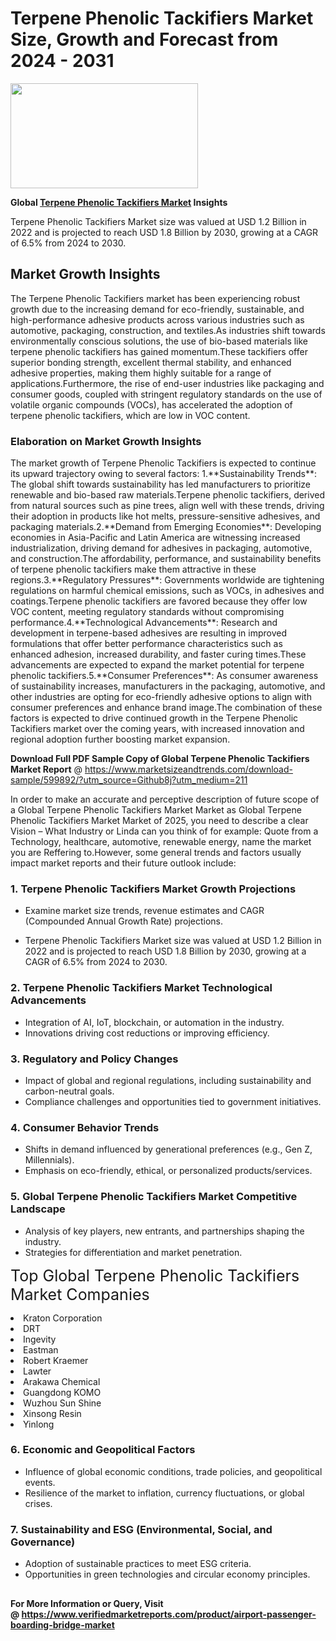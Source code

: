 <H1>Terpene Phenolic Tackifiers Market Size, Growth and Forecast from 2024 - 2031</H1><img class="aligncenter size-medium wp-image-584254" src="https://thirdeyenews.in/wp-content/uploads/2024/09/Global-Market-Research-300x168.jpeg" alt="" width="300" height="168" /><p><strong>Global&nbsp;<a href="https://www.marketsizeandtrends.com/download-sample/599892/?utm_source=Github8j?utm_medium=211">Terpene Phenolic Tackifiers Market</a> Insights</strong></p><p>Terpene Phenolic Tackifiers Market size was valued at USD 1.2 Billion in 2022 and is projected to reach USD 1.8 Billion by 2030, growing at a CAGR of 6.5% from 2024 to 2030.</p><p><h2>Market Growth Insights</h2> The Terpene Phenolic Tackifiers market has been experiencing robust growth due to the increasing demand for eco-friendly, sustainable, and high-performance adhesive products across various industries such as automotive, packaging, construction, and textiles.As industries shift towards environmentally conscious solutions, the use of bio-based materials like terpene phenolic tackifiers has gained momentum.These tackifiers offer superior bonding strength, excellent thermal stability, and enhanced adhesive properties, making them highly suitable for a range of applications.Furthermore, the rise of end-user industries like packaging and consumer goods, coupled with stringent regulatory standards on the use of volatile organic compounds (VOCs), has accelerated the adoption of terpene phenolic tackifiers, which are low in VOC content. <h3>Elaboration on Market Growth Insights</h3> The market growth of Terpene Phenolic Tackifiers is expected to continue its upward trajectory owing to several factors: 1.**Sustainability Trends**: The global shift towards sustainability has led manufacturers to prioritize renewable and bio-based raw materials.Terpene phenolic tackifiers, derived from natural sources such as pine trees, align well with these trends, driving their adoption in products like hot melts, pressure-sensitive adhesives, and packaging materials.2.**Demand from Emerging Economies**: Developing economies in Asia-Pacific and Latin America are witnessing increased industrialization, driving demand for adhesives in packaging, automotive, and construction.The affordability, performance, and sustainability benefits of terpene phenolic tackifiers make them attractive in these regions.3.**Regulatory Pressures**: Governments worldwide are tightening regulations on harmful chemical emissions, such as VOCs, in adhesives and coatings.Terpene phenolic tackifiers are favored because they offer low VOC content, meeting regulatory standards without compromising performance.4.**Technological Advancements**: Research and development in terpene-based adhesives are resulting in improved formulations that offer better performance characteristics such as enhanced adhesion, increased durability, and faster curing times.These advancements are expected to expand the market potential for terpene phenolic tackifiers.5.**Consumer Preferences**: As consumer awareness of sustainability increases, manufacturers in the packaging, automotive, and other industries are opting for eco-friendly adhesive options to align with consumer preferences and enhance brand image.The combination of these factors is expected to drive continued growth in the Terpene Phenolic Tackifiers market over the coming years, with increased innovation and regional adoption further boosting market expansion.</p><p><span class=""><strong>Download Full PDF Sample Copy of Global Terpene Phenolic Tackifiers Market Report</strong> @ <a href="https://www.marketsizeandtrends.com/download-sample/599892/?utm_source=Github8j?utm_medium=211" target="_blank">https://www.marketsizeandtrends.com/download-sample/599892/?utm_source=Github8j?utm_medium=211</a></span></p><p>In order to make an accurate and perceptive description of future scope of a Global&nbsp;Terpene Phenolic Tackifiers Market Market as Global&nbsp;Terpene Phenolic Tackifiers Market Market of 2025, you need to describe a clear Vision &ndash; What Industry or Linda can you think of for example: Quote from a Technology, healthcare, automotive, renewable energy, name the market you are Reffering to.However, some general trends and factors usually impact market reports and their future outlook include:</p><h3>1.&nbsp;<strong>Terpene Phenolic Tackifiers Market Growth Projections</strong></h3><ul><li>Examine market size trends, revenue estimates and CAGR (Compounded Annual Growth Rate) projections.</li><li><p>Terpene Phenolic Tackifiers Market size was valued at USD 1.2 Billion in 2022 and is projected to reach USD 1.8 Billion by 2030, growing at a CAGR of 6.5% from 2024 to 2030.</p></li></ul><h3>2.&nbsp;<strong>Terpene Phenolic Tackifiers Market Technological Advancements</strong></h3><ul><li>Integration of AI, IoT, blockchain, or automation in the industry.</li><li>Innovations driving cost reductions or improving efficiency.</li></ul><h3>3.&nbsp;<strong>Regulatory and Policy Changes</strong></h3><ul><li>Impact of global and regional regulations, including sustainability and carbon-neutral goals.</li><li>Compliance challenges and opportunities tied to government initiatives.</li></ul><h3>4.&nbsp;<strong>Consumer Behavior Trends</strong></h3><ul><li>Shifts in demand influenced by generational preferences (e.g., Gen Z, Millennials).</li><li>Emphasis on eco-friendly, ethical, or personalized products/services.</li></ul><h3>5.&nbsp;<strong>Global Terpene Phenolic Tackifiers Market Competitive Landscape</strong></h3><ul><li>Analysis of key players, new entrants, and partnerships shaping the industry.</li><li>Strategies for differentiation and market penetration.</li></ul><p data-pm-slice="1 1 []"><span style="color: inherit; font-family: inherit; font-size: 25px;">Top Global Terpene Phenolic Tackifiers Market Companies</span></p><div class="" data-test-id=""><p><li>Kraton Corporation</li><li> DRT</li><li> Ingevity</li><li> Eastman</li><li> Robert Kraemer</li><li> Lawter</li><li> Arakawa Chemical</li><li> Guangdong KOMO</li><li> Wuzhou Sun Shine</li><li> Xinsong Resin</li><li> Yinlong</li></p></div><h3>6.&nbsp;<strong>Economic and Geopolitical Factors</strong></h3><ul><li>Influence of global economic conditions, trade policies, and geopolitical events.</li><li>Resilience of the market to inflation, currency fluctuations, or global crises.</li></ul><h3>7.&nbsp;<strong>Sustainability and ESG (Environmental, Social, and Governance)</strong></h3><ul><li>Adoption of sustainable practices to meet ESG criteria.</li><li>Opportunities in green technologies and circular economy principles.</li></ul><h2><strong style="font-size: 14px;">For More Information or Query, Visit @&nbsp;</strong><a style="background-color: #ffffff; font-size: 14px;" href="https://www.marketsizeandtrends.com/report/terpene-phenolic-tackifiers-market/" target="_blank">https://www.verifiedmarketreports.com/product/airport-passenger-boarding-bridge-market</a></h2>